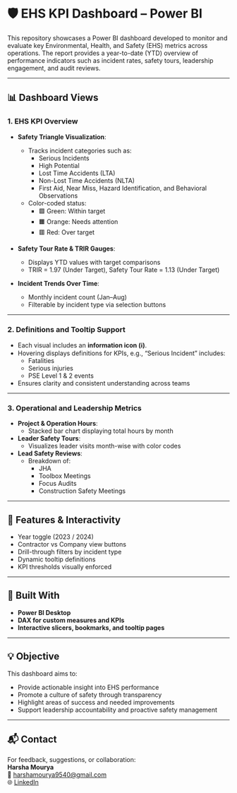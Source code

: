 # 🛡️ EHS KPI Dashboard – Power BI

This repository showcases a Power BI dashboard developed to monitor and evaluate key Environmental, Health, and Safety (EHS) metrics across operations. The report provides a year-to-date (YTD) overview of performance indicators such as incident rates, safety tours, leadership engagement, and audit reviews.

---

## 📊 Dashboard Views

### 1. **EHS KPI Overview**
- **Safety Triangle Visualization**:
  - Tracks incident categories such as:
    - Serious Incidents
    - High Potential
    - Lost Time Accidents (LTA)
    - Non-Lost Time Accidents (NLTA)
    - First Aid, Near Miss, Hazard Identification, and Behavioral Observations
  - Color-coded status:
    - 🟩 Green: Within target
    - 🟧 Orange: Needs attention
    - 🟥 Red: Over target

- **Safety Tour Rate & TRIR Gauges**:
  - Displays YTD values with target comparisons
  - TRIR = 1.97 (Under Target), Safety Tour Rate = 1.13 (Under Target)

- **Incident Trends Over Time**:
  - Monthly incident count (Jan–Aug)
  - Filterable by incident type via selection buttons

---

### 2. **Definitions and Tooltip Support**
- Each visual includes an **information icon (ℹ️)**.
- Hovering displays definitions for KPIs, e.g., “Serious Incident” includes:
  - Fatalities
  - Serious injuries
  - PSE Level 1 & 2 events
- Ensures clarity and consistent understanding across teams

---

### 3. **Operational and Leadership Metrics**
- **Project & Operation Hours**:
  - Stacked bar chart displaying total hours by month
- **Leader Safety Tours**:
  - Visualizes leader visits month-wise with color codes
- **Lead Safety Reviews**:
  - Breakdown of:
    - JHA
    - Toolbox Meetings
    - Focus Audits
    - Construction Safety Meetings

---

## 🔧 Features & Interactivity

- Year toggle (2023 / 2024)
- Contractor vs Company view buttons
- Drill-through filters by incident type
- Dynamic tooltip definitions
- KPI thresholds visually enforced

---

## 📁 Built With

- **Power BI Desktop**
- **DAX for custom measures and KPIs**
- **Interactive slicers, bookmarks, and tooltip pages**

---

## 💡 Objective

This dashboard aims to:
- Provide actionable insight into EHS performance
- Promote a culture of safety through transparency
- Highlight areas of success and needed improvements
- Support leadership accountability and proactive safety management

---

## 📬 Contact

For feedback, suggestions, or collaboration:  
**Harsha Mourya**  
📧 harshamourya9540@gmail.com  
🌐 [LinkedIn](https://www.linkedin.com/in/harsha-mourya/)

